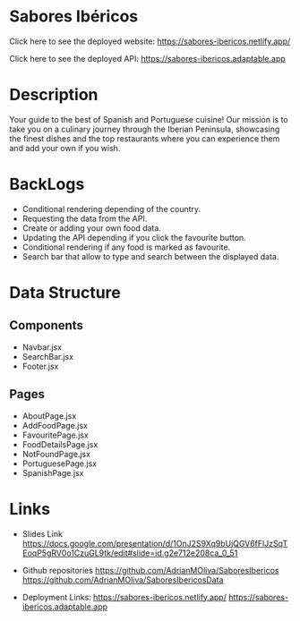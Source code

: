 # Sabores Ibéricos

Click here to see the deployed website: https://sabores-ibericos.netlify.app/

Click here to see the deployed API: https://sabores-ibericos.adaptable.app

# Description

Your guide to the best of Spanish and Portuguese cuisine! Our mission
is to take you on a culinary journey through the Iberian Peninsula,
showcasing the finest dishes and the top restaurants where you can
experience them and add your own if you wish.

# BackLogs

- Conditional rendering depending of the country.
- Requesting the data from the API.
- Create or adding your own food data.
- Updating the API depending if you click the favourite button.
- Conditional rendering if any food is marked as favourite.
- Search bar that allow to type and search between the displayed data.

# Data Structure

## Components

- Navbar.jsx
- SearchBar.jsx
- Footer.jsx

## Pages

- AboutPage.jsx
- AddFoodPage.jsx
- FavouritePage.jsx
- FoodDetailsPage.jsx
- NotFoundPage.jsx
- PortuguesePage.jsx
- SpanishPage.jsx

# Links

- Slides Link
  https://docs.google.com/presentation/d/1OnJ2S9Xq9bUjQGV6fFlJzSqTEoqP5gRV0o1CzuGL9tk/edit#slide=id.g2e712e208ca_0_51

- Github repositories
  https://github.com/AdrianMOliva/SaboresIbericos
  https://github.com/AdrianMOliva/SaboresIbericosData

- Deployment Links:
  https://sabores-ibericos.netlify.app/
  https://sabores-ibericos.adaptable.app
